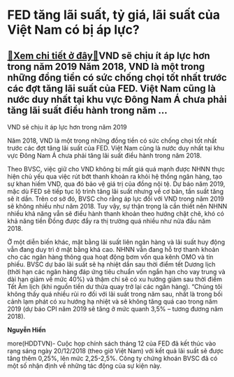 FED tăng lãi suất, tỷ giá, lãi suất của Việt Nam có bị áp lực?
==============================================================

[:gift:Xem chi tiết ở đây:gift:](https://hddtvn.com/fed-tang-lai-suat-ty-gia-lai-suat-cua-viet-nam-co-bi-ap-luc/)VND sẽ chịu ít áp lực hơn trong năm 2019 Năm 2018, VND là một trong những đồng tiền có sức chống chọi tốt nhất trước các đợt tăng lãi suất của FED. Việt Nam cũng là nước duy nhất tại khu vực Đông Nam Á chưa phải tăng lãi suất điều hành trong năm …
-------------------------------------------------------------------------------------------------------------------------------------------------------------------------------------------------------------------------------------------------------







 






 VND sẽ chịu ít áp lực hơn trong năm 2019 


Năm 2018, VND là một trong những đồng tiền có sức chống chọi tốt nhất trước các đợt tăng lãi suất của FED. Việt Nam cũng là nước duy nhất tại khu vực Đông Nam Á chưa phải tăng lãi suất điều hành trong năm 2018. 


 Theo BVSC, việc giữ cho VND không bị mất giá quá mạnh được NHNN thực hiện chủ yếu qua việc rút bớt thanh khoản ra khỏi hệ thống ngân hàng, tạo sự khan hiếm VND, qua đó bảo vệ giá trị của đồng nội tệ. Dự báo năm 2019, mặc dù FED sẽ tiếp tục lộ trình tăng lãi suất nhưng về cơ bản, tần suất tăng sẽ ít dần. Trên cơ sở đó, BVSC cho rằng áp lực đối với VND trong năm 2019 sẽ không nhiều như năm 2018. Tuy vậy, sự thận trọng là cần thiết nên NHNN nhiều khả năng vẫn sẽ điều hành thanh khoản theo hướng chặt chẽ, khó có khả năng tiền Đồng được đẩy ra thị trường quá nhiều như nửa đầu năm 2018. 


 Ở một diễn biến khác, mặt bằng lãi suất liên ngân hàng và lãi suất huy động vẫn đang duy trì ở mặt bằng khá cao. NHNN vẫn đang hỗ trợ thanh khoản cho các ngân hàng thông qua hoạt động bơm vốn qua kênh OMO và tín phiếu. BVSC dự báo lãi suất sẽ hạ nhiệt dần sau thời điểm tết Dương lịch (thời hạn các ngân hàng đáp ứng tiêu chuẩn vốn ngắn hạn cho vay trung và dài hạn giảm về mức 40%) và thậm chí sẽ có xu hướng giảm sau thời điểm Tết Âm lịch (khi nguồn tiền dư thừa quay trở lại các ngân hàng). “Chúng tôi không thấy quá nhiều rủi ro đối với lãi suất trong năm sau, nhất là trong bối cảnh lạm phát có xu hướng hạ nhiệt và sẽ không tăng quá cao trong năm 2019 (dự báo CPI năm 2019 sẽ tăng ở mức quanh 3,5% – tương đương năm 2018). 






**Nguyễn Hiền**



more(HDDTVN)- Cuộc họp chính sách tháng 12 của FED đã kết thúc vào rạng sáng ngày 20/12/2018 (theo giờ Việt Nam) với kết quả lãi suất sẽ được tăng thêm 0,25%, lên mức 2,25-2,5%. Công ty chứng khoán BVSC đã có một số nhận định về những tác động của sự kiện này.

